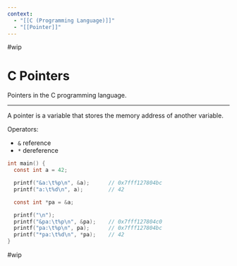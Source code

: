 ```yaml
---
context:
  - "[[C (Programming Language)]]"
  - "[[Pointer]]"
---
```


#wip

# C Pointers

Pointers in the C programming language.

---

A pointer is a variable that stores the memory address of another variable.

Operators:

- `&` reference
- `*` dereference

```c
int main() {
  const int a = 42;

  printf("&a:\t%p\n", &a);      // 0x7fff127804bc
  printf("a:\t%d\n", a);        // 42

  const int *pa = &a;

  printf("\n");
  printf("&pa:\t%p\n", &pa);    // 0x7fff127804c0
  printf("pa:\t%p\n", pa);      // 0x7fff127804bc
  printf("*pa:\t%d\n", *pa);    // 42
}
```

#wip

